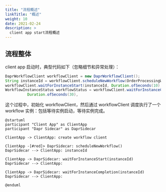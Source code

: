 ```yaml
---
title: "流程概述"
linkTitle: "概述"
weight: 10
date: 2021-02-24
description: >
  client app start流程概述
---
```


## 流程整体

client app 启动时，典型代码如下（忽略细节和异常处理）：

```java
DaprWorkflowClient workflowClient = new DaprWorkflowClient();
String instanceId = workflowClient.scheduleNewWorkflow(OrderProcessingWorkflow.class, order);
workflowClient.waitForInstanceStart(instanceId, Duration.ofSeconds(10), false);
WorkflowInstanceStatus workflowStatus = workflowClient.waitForInstanceCompletion(instanceId,
          Duration.ofSeconds(30),
```

这个过程中，初始化 workflowClient，然后通过 workflowClient 调度执行了一个 workflow 实例：包括等待实例启动，等待实例完成。

```plantuml
@startuml
participant "Client App" as ClientApp
participant "Dapr Sidecar" as DaprSidecar

ClientApp -> ClientApp: create workflow client

ClientApp -[#red]> DaprSidecar: scheduleNewWorkflow()
DaprSidecar --> ClientApp: instanceId

ClientApp -> DaprSidecar: waitForInstanceStart(instanceId)
DaprSidecar --> ClientApp: 

ClientApp -> DaprSidecar: waitForInstanceCompletion(instanceId)
DaprSidecar --> ClientApp: 

@enduml
```
